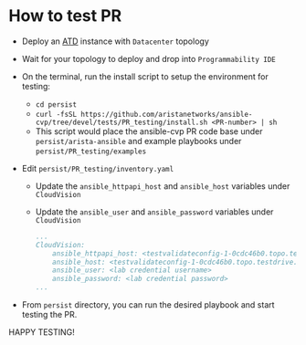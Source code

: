 # How to test PR

- Deploy an [ATD](http://testdrive.arista.com) instance with `Datacenter` topology
- Wait for your topology to deploy and drop into `Programmability IDE`
- On the terminal, run the install script to setup the environment for testing:
  - `cd persist`
  - `curl -fsSL https://github.com/aristanetworks/ansible-cvp/tree/devel/tests/PR_testing/install.sh <PR-number> | sh`
  - This script would place the ansible-cvp PR code base under `persist/arista-ansible` and example playbooks under `persist/PR_testing/examples`
- Edit `persist/PR_testing/inventory.yaml`
  - Update the `ansible_httpapi_host` and `ansible_host` variables under `CloudVision`
  - Update the `ansible_user` and `ansible_password` variables under `CloudVision`

    ```yaml
    ...
    CloudVision:
        ansible_httpapi_host: <testvalidateconfig-1-0cdc46b0.topo.testdrive.arista.com>
        ansible_host: <testvalidateconfig-1-0cdc46b0.topo.testdrive.arista.com>
        ansible_user: <lab credential username>
        ansible_password: <lab credential password>
    ...
    ```

- From `persist` directory, you can run the desired playbook and start testing the PR.

HAPPY TESTING!
